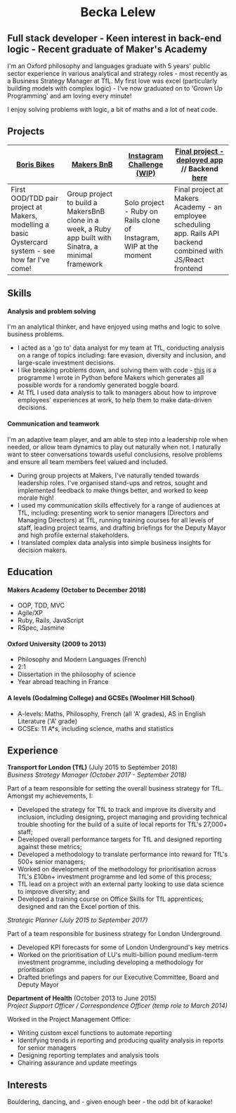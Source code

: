 <div style="text-align:center">
<h1>Becka Lelew</h1>
</div>

## Full stack developer - Keen interest in back-end logic - Recent graduate of Maker's Academy

I'm an Oxford philosophy and languages graduate with 5 years' public sector experience in various analytical and strategy roles - most recently as a Business Strategy Manager at TfL. My first love was excel (particularly building models with complex logic) - I've now graduated on to 'Grown Up Programming' and am loving every minute!

I enjoy solving problems with logic, a bit of maths and a lot of neat code.

## Projects

| [Boris Bikes](https://github.com/BeckaL/borrisbikes_becca/commits/master)  | [Makers BnB](https://github.com/BeckaL/MakersBnB) | [Instagram Challenge (WIP)](https://github.com/BeckaL/instagram-challenge) | [Final project - deployed app](http://schej-frontend.surge.sh/shifts) // Backend [here](https://github.com/BeckaL/SchejBackend)
 |-------------| -----------|-------------------------| ---- |
| First OOD/TDD pair project at Makers, modelling a basic Oystercard system - see how far I've come!   | Group project to build a MakersBnB clone in a week, a Ruby app built with Sinatra, a minimal framework       | Solo project - Ruby on Rails clone of Instagram, WIP at the moment | Final project at Makers Academy - an employee scheduling app. Rails API backend combined with JS/React frontend |

## Skills

#### Analysis and problem solving

I'm an analytical thinker, and have enjoyed using maths and logic to solve business problems.

- I acted as a 'go to' data analyst for my team at TfL, conducting analysis on a range of topics including: fare evasion, diversity and inclusion, and large-scale investment decisions.
- I like breaking problems down, and solving them with code - [this](https://github.com/BeckaL/summer-of-code/blob/master/Week_2_boggle.py) is a programme I wrote in Python before Makers which generates all possible words for a randomly generated boggle board.
- At TfL I used data analysis to talk to managers about how to improve employees' experiences at work, to help them to make data-driven decisions.

#### Communication and teamwork

I'm an adaptive team player, and am able to step into a leadership role when needed, or allow team dynamics to play out naturally when not. I naturally want to steer conversations towards useful conclusions, resolve problems and ensure all team members feel valued and included.

- During group projects at Makers, I've naturally tended towards leadership roles. I've organised stand-ups and retros, sought and implemented feedback to make things better, and worked to keep morale high!
- I used my communication skills effectively for a range of audiences at TfL, including: presenting work to senior managers (Directors and Managing Directors) at TfL, running training courses for all levels of staff, leading project teams, and drafting briefings for the Deputy Mayor and high profile external stakeholders.
- I translated complex data analysis into simple business insights for decision makers.

## Education

#### Makers Academy (October to December 2018)

- OOP, TDD, MVC
- Agile/XP
- Ruby, Rails, JavaScript
- RSpec, Jasmine

#### Oxford University (2009 to 2013)

- Philosophy and Modern Languages (French)
- 2:1
- Dissertation in the philosophy of science
- Year abroad teaching in France

#### A levels (Godalming College) and GCSEs (Woolmer Hill School)

- A-levels: Maths, Philosophy, French (all 'A' grades), AS in English Literature ('A' grade)
- GCSEs: 11 A*s, including science, maths and statistics

## Experience

**Transport for London (TfL)** (July 2015 to September 2018)    
*Business Strategy Manager (October 2017 - September 2018)*

Part of a team responsible for setting the overall business strategy for TfL. Amongst my achievements, I:

- Developed the strategy for TfL to track and improve its diversity and inclusion, including designing, project managing and providing technical trouble shooting for the build of a suite of local reports for TfL's 27,000+ staff;
- Developed overall performance targets for TfL and designed reporting against these metrics;
- Developed a methodology to translate performance into reward for TfL's 500+ senior managers;
- Worked on development of the methodology for prioritisation across TfL's £10bn+ investment programme and led some of this process;
- TfL lead on a project with an external party looking to use data science to improve diversity; and
- Developed a training course on Office Skills for TfL apprentices; designed and ran the Excel portion of this.

 *Strategic Planner (July 2015 to September 2017)*

Part of a team responsible for business strategy for London Underground.

- Developed KPI forecasts for some of London Underground's key metrics
- Worked on the prioritisation of LU's multi-billion pound medium-term investment programme, including developing a methodology for prioritisation
- Drafted briefings and papers for our Executive Committee, Board and Deputy Mayor

**Department of Health** (October 2013 to June 2015)   
*Project Support Officer / Correspondence Officer (temp role to March 2014)*

Worked in the Project Management Office:
- Writing custom excel functions to automate reporting
- Identifying trends in reporting and producing quality analysis in reports for senior managers
- Designing reporting templates and analysis tools
- Chairing assurance and update meetings

## Interests

 Bouldering, dancing, and - given enough beer - the odd bit of karaoke!
